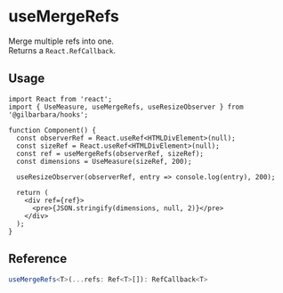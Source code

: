 # useMergeRefs

Merge multiple refs into one.  
Returns a `React.RefCallback`.

## Usage

```tsx
import React from 'react';
import { UseMeasure, useMergeRefs, useResizeObserver } from '@gilbarbara/hooks';

function Component() {
  const observerRef = React.useRef<HTMLDivElement>(null);
  const sizeRef = React.useRef<HTMLDivElement>(null);
  const ref = useMergeRefs(observerRef, sizeRef);
  const dimensions = UseMeasure(sizeRef, 200);

  useResizeObserver(observerRef, entry => console.log(entry), 200);

  return (
    <div ref={ref}>
      <pre>{JSON.stringify(dimensions, null, 2)}</pre>
    </div>
  );
}
```

## Reference

```typescript
useMergeRefs<T>(...refs: Ref<T>[]): RefCallback<T>
```
